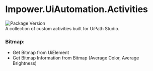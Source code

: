 # **Impower.UiAutomation.Activities**
![Package Version](https://img.shields.io/nuget/v/Impower.UiAutomation.Activities.svg?style=flat-square)  
A collection of custom activities built for UiPath Studio.

### Bitmap:
- Get Bitmap from UiElement
- Get Bitmap Information from Bitmap (Average Color, Average Brightness)
